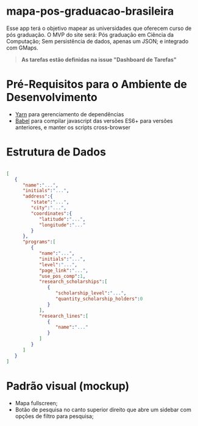 # mapa-pos-graduacao-brasileira
Esse app terá o objetivo mapear as universidades que oferecem curso de pós graduação. O MVP do site será: Pós graduação em Ciência da Computação; Sem persistência de dados, apenas um JSON; e integrado com GMaps.

> **As tarefas estão definidas na issue "Dashboard de Tarefas"**

# Pré-Requisitos para o Ambiente de Desenvolvimento
- [Yarn](https://yarnpkg.com/pt-BR/) para gerenciamento de dependências
- [Babel](https://babeljs.io/) para compilar javascript das versões ES6+ para versões anteriores, e manter os scripts cross-browser

# Estrutura de Dados
```json

[
   {
      "name":"...",
      "initials":"...",
      "address":{
         "state":"...",
         "city":"...",
         "coordinates":{
            "latitude":"...",
            "longitude":"..."
         }
      },
      "programs":[
         {
            "name":"...",
            "initials":"...",
            "level":"...",
            "page_link":"...",
            "use_pos_comp":1,
            "research_scholarships":[
               {
                  "scholarship_level":"...",
                  "quantity_scholarship_holders":0
               }
            ],
            "research_lines":[
               {
                  "name":"..."
               }
            ]
         }
      ]
   }
]

```

# Padrão visual (mockup)

- Mapa fullscreen;
- Botão de pesquisa no canto superior direito que abre um sidebar com opções de filtro para pesquisa;

